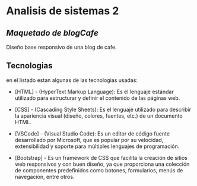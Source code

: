 # Analisis de sistemas 2
## _Maquetado de blogCafe_

Diseño base responsivo de una blog de cafe.

## Tecnologias
en el listado estan algunas de las tecnologias usadas:

- [HTML] - (HyperText Markup Language): Es el lenguaje estándar utilizado para estructurar y definir el contenido de las páginas web.

- [CSS] - (Cascading Style Sheets): Es el lenguaje utilizado para describir la apariencia visual (diseño, colores, fuentes, etc.) de un documento HTML.

- [VSCode] - (Visual Studio Code): Es un editor de código fuente desarrollado por Microsoft, que es popular por su velocidad, extensibilidad y soporte para múltiples lenguajes de programación.

- [Bootstrap] - Es un framework de CSS que facilita la creación de sitios web responsivos y con buen diseño, ya que proporciona una colección de componentes predefinidos como botones, formularios, menús de navegación, entre otros.
